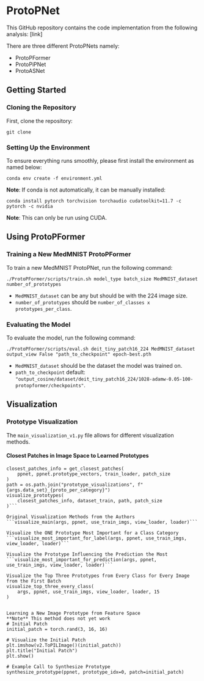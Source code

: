 # ProtoPNet

This GitHub repository contains the code implementation from the following analysis: [link]

There are three different ProtoPNets namely:
- ProtoPFormer
- ProtoPiPNet
- ProtoASNet

## Getting Started

### Cloning the Repository

First, clone the repository:

```git clone```


### Setting Up the Environment

To ensure everything runs smoothly, please first install the environment as named below:

```conda env create -f environment.yml```

**Note**: If conda is not automatically, it can be manually installed:

```conda install pytorch torchvision torchaudio cudatoolkit=11.7 -c pytorch -c nvidia```


**Note**: This can only be run using CUDA.

## Using ProtoPFormer
### Training a New MedMNIST ProtoPFormer

To train a new MedMNIST ProtoPNet, run the following command:

```./ProtoPFormer/scripts/train.sh model_type batch_size MedMNIST_dataset number_of_prototypes```

- `MedMNIST_dataset` can be any but should be with the 224 image size.
- `number_of_prototypes` should be `number_of_classes x prototypes_per_class`.

### Evaluating the Model

To evaluate the model, run the following command:

```./ProtoPFormer/scripts/eval.sh deit_tiny_patch16_224 MedMNIST_dataset output_view False "path_to_checkpoint" epoch-best.pth```


- `MedMNIST_dataset` should be the dataset the model was trained on.
- `path_to_checkpoint` default: `"output_cosine/dataset/deit_tiny_patch16_224/1028-adamw-0.05-100-protopformer/checkpoints"`.

## Visualization

### Prototype Visualization

The `main_visualization_v1.py` file allows for different visualization methods.

#### Closest Patches in Image Space to Learned Prototypes

```
closest_patches_info = get_closest_patches(
    ppnet, ppnet.prototype_vectors, train_loader, patch_size
)
path = os.path.join("prototype_visualizations", f"{args.data_set}_{proto_per_category}")
visualize_prototypes(
    closest_patches_info, dataset_train, path, patch_size
)```

Original Visualization Methods from the Authors
```visualize_main(args, ppnet, use_train_imgs, view_loader, loader)```

Visualize the ONE Prototype Most Important for a Class Category
```visualize_most_important_for_label(args, ppnet, use_train_imgs, view_loader, loader)```

Visualize the Prototype Influencing the Prediction the Most
```visualize_most_important_for_prediction(args, ppnet, use_train_imgs, view_loader, loader)```

Visualize the Top Three Prototypes from Every Class for Every Image from the First Batch
visualize_top_three_every_class(
    args, ppnet, use_train_imgs, view_loader, loader, 15
)


Learning a New Image Prototype from Feature Space
**Note** This method does not yet work
# Initial Patch
initial_patch = torch.rand(3, 16, 16)

# Visualize the Initial Patch
plt.imshow(v2.ToPILImage()(initial_patch))
plt.title("Initial Patch")
plt.show()

# Example Call to Synthesize Prototype
synthesize_prototype(ppnet, prototype_idx=0, patch=initial_patch)


